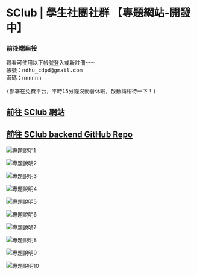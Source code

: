 # SClub | 學生社團社群 【專題網站-開發中】

### 前後端串接

<pre>
觀看可使用以下帳號登入或新註冊~~~
帳號：ndhu_cdpd@gmail.com
密碼：nnnnnn

(部署在免費平台，平時15分鐘沒動會休眠，啟動請稍待一下！)
</pre>

## [前往 SClub 網站](https://leileisme.github.io/SClub-front/#/login)
## [前往 SClub backend GitHub Repo](https://github.com/Leileisme/SClub-back)

![專題說明1](https://raw.githubusercontent.com/Leileisme/SClub-front/main/public/readme-image/01.png)

![專題說明2](https://raw.githubusercontent.com/Leileisme/SClub-front/main/public/readme-image/02.png)

![專題說明3](https://raw.githubusercontent.com/Leileisme/SClub-front/main/public/readme-image/03.png)

![專題說明4](https://raw.githubusercontent.com/Leileisme/SClub-front/main/public/readme-image/04.png)

![專題說明5](https://raw.githubusercontent.com/Leileisme/SClub-front/main/public/readme-image/05.png)

![專題說明6](https://raw.githubusercontent.com/Leileisme/SClub-front/main/public/readme-image/06.png)

![專題說明7](https://raw.githubusercontent.com/Leileisme/SClub-front/main/public/readme-image/07.png)

![專題說明8](https://raw.githubusercontent.com/Leileisme/SClub-front/main/public/readme-image/08.png)

![專題說明9](https://raw.githubusercontent.com/Leileisme/SClub-front/main/public/readme-image/09.png)

![專題說明10](https://raw.githubusercontent.com/Leileisme/SClub-front/main/public/readme-image/10.png)
